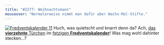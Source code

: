 ```yaml
---
title: "#2277: Weihnachtsmann"
mouseover: "Normalerweise nimmt man dafür aber Wachs-Mal-Stifte."
---
```


<a href="http://www.fonflatter.de/der-fetzige-fredventskalender-2011/" title="Fredventskalender 11"><img src="http://www.fonflatter.de/adv11/fredventskalender_banner.png" alt="Fredventskalender 11" /></a>
Huch, was quietscht und knarrt denn da? Ach, <a href="http://www.fonflatter.de/2011/12/14/das-14-turchen" title="Fredventskalender 2011">das <strong>vierzehnte</strong> Türchen</a> im <a href="http://www.fonflatter.de/der-fetzige-fredventskalender-2011/" title="Fredventskalender 2011">fetzigen <strong>Fredventskalender</strong></a>! Was mag wohl dahinter stecken...?
